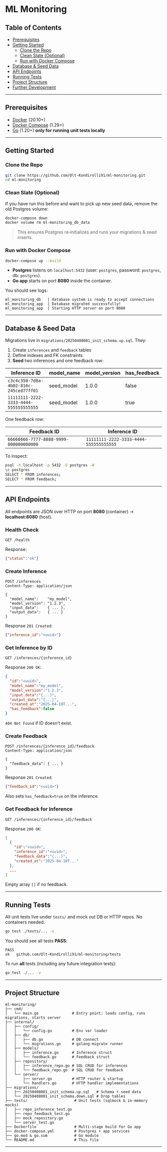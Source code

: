 # ML Monitoring

## Table of Contents

- [Prerequisites](#prerequisites)  
- [Getting Started](#getting-started)  
  - [Clone the Repo](#clone-the-repo)  
  - [Clean Slate (Optional)](#clean-slate-optional)  
  - [Run with Docker Compose](#run-with-docker-compose)  
- [Database & Seed Data](#database--seed-data)  
- [API Endpoints](#api-endpoints)  
- [Running Tests](#running-tests)  
- [Project Structure](#project-structure)  
- [Further Development](#further-development)  

---

## Prerequisites

- [Docker](https://docs.docker.com/get-docker/) (20.10+)  
- [Docker Compose](https://docs.docker.com/compose/) (1.29+)  
- [Go](https://golang.org/dl/) (1.20+) **only for running unit tests locally**  

---

## Getting Started

### Clone the Repo

```bash
git clone https://github.com/Olt-Kondirolli91/ml-monitoring.git
cd ml-monitoring
```

### Clean Slate (Optional)

If you have run this before and want to pick up new seed data, remove the old Postgres volume:

```bash
docker-compose down
docker volume rm ml-monitoring_db_data
```

> This ensures Postgres re‑initializes and runs your migrations & seed inserts.

### Run with Docker Compose

```bash
docker-compose up --build
```

- **Postgres** listens on `localhost:5432` (user: `postgres`, password: `postgres`, db: `postgres`).  
- **Go app** starts on port **8080** inside the container.

You should see logs:

```
ml_monitoring_db   | database system is ready to accept connections
ml_monitoring_app  | Database migrated successfully!
ml_monitoring_app  | Starting HTTP server on port 8080
```

---

## Database & Seed Data

Migrations live in `migrations/20250408001_init_schema.up.sql`. They:

1. Create `inferences` and `feedback` tables  
2. Define indexes and FK constraints  
3. **Seed** two inferences and one feedback row:

| Inference ID                             | model_name | model_version | has_feedback |
|------------------------------------------|------------|---------------|--------------|
| `c3c4c350-7d8a-4b02-816c-245ced77ff01`   | seed_model | 1.0.0         | false        |
| `11111111-2222-3333-4444-555555555555`   | seed_model | 1.0.0         | true         |

One feedback row:

| Feedback ID                              | Inference ID                          |
|------------------------------------------|---------------------------------------|
| `66666666-7777-8888-9999-000000000000`   | `11111111-2222-3333-4444-555555555555`|

To inspect:

```bash
psql -h localhost -p 5432 -U postgres -W
\c postgres
SELECT * FROM inferences;
SELECT * FROM feedback;
```

---

## API Endpoints

All endpoints are JSON over HTTP on port **8080** (container) → **localhost:8080** (host).

### Health Check

```
GET /health
```

Response:
```json
{"status":"ok"}
```

### Create Inference

```
POST /inferences
Content-Type: application/json

{
  "model_name":    "my_model",
  "model_version": "1.2.3",
  "input_data":    { ... },
  "output_data":   { ... }
}
```

Response `201 Created`:
```json
{"inference_id":"<uuid>"}
```

### Get Inference by ID

```
GET /inferences/{inference_id}
```

Response `200 OK`:
```json
{
  "id":"<uuid>",
  "model_name":"my_model",
  "model_version":"1.2.3",
  "input_data":"{...}",
  "output_data":"{...}",
  "created_at":"2025-04-10T...",
  "has_feedback":false
}
```

`404 Not Found` if ID doesn’t exist.

### Create Feedback

```
POST /inferences/{inference_id}/feedback
Content-Type: application/json

{
  "feedback_data": { ... }
}
```

Response `201 Created`:
```json
{"feedback_id":"<uuid>"}
```

Also sets `has_feedback=true` on the inference.

### Get Feedback for Inference

```
GET /inferences/{inference_id}/feedback
```

Response `200 OK`:
```json
[
  {
    "id":"<uuid>",
    "inference_id":"<uuid>",
    "feedback_data":"{...}",
    "created_at":"2025-04-10T..."
  },
  ...
]
```

Empty array `[]` if no feedback.

---

## Running Tests

All unit tests live under `tests/` and mock out DB or HTTP repos. No containers needed.

```bash
go test ./tests/... -v
```

You should see all tests **PASS**:

```
PASS
ok   github.com/Olt-Kondirolli91/ml-monitoring/tests
```

To run **all** tests (including any future integration tests):

```bash
go test ./... -v
```

---

## Project Structure

```
ml-monitoring/
├── cmd/
│   └── main.go               # Entry point: loads config, runs migrations, starts server
├── internal/
│   ├── config/
│   │   └── config.go         # Env var loader
│   ├── db/
│   │   ├── db.go             # DB connect
│   │   └── migrations.go     # golang-migrate runner
│   ├── models/
│   │   ├── inference.go      # Inference struct
│   │   └── feedback.go       # Feedback struct
│   ├── repository/
│   │   ├── inference_repo.go # SQL CRUD for inferences
│   │   └── feedback_repo.go  # SQL CRUD for feedback
│   └── server/
│       ├── server.go         # HTTP router & startup
│       └── handlers.go       # HTTP handler implementations
├── migrations/
│   ├── 20250408001_init_schema.up.sql   # Schema + seed data
│   └── 20250408001_init_schema.down.sql # Drop tables
├── tests/                     # Unit tests (sqlmock & in‑memory mocks)
│   ├── repo_inference_test.go
│   ├── repo_feedback_test.go
│   ├── mock_repository.go
│   └── server_test.go
├── Dockerfile                 # Multi‑stage build for Go app
├── docker-compose.yml         # Postgres + app services
├── go.mod & go.sum            # Go module
└── README.md                  # This file
```

---
